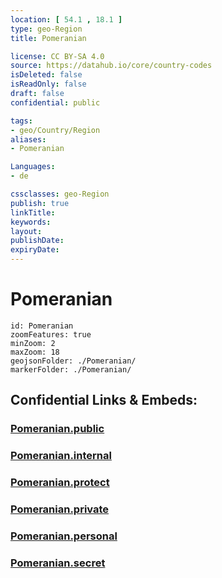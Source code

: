 ```yaml
---
location: [ 54.1 , 18.1 ] 
type: geo-Region
title: Pomeranian

license: CC BY-SA 4.0
source: https://datahub.io/core/country-codes
isDeleted: false
isReadOnly: false
draft: false
confidential: public

tags:
- geo/Country/Region
aliases:
- Pomeranian

Languages:
- de

cssclasses: geo-Region
publish: true
linkTitle: 
keywords: 
layout: 
publishDate: 
expiryDate: 
---
```


# Pomeranian

```leaflet
id: Pomeranian
zoomFeatures: true 
minZoom: 2 
maxZoom: 18
geojsonFolder: ./Pomeranian/
markerFolder: ./Pomeranian/
```


## Confidential Links & Embeds: 

### [Pomeranian.public](/_public/\Earth\Continent\Europe\Europe~East\Poland\Provinces~PolandPomeranian.public.md) 

### [Pomeranian.internal](/_internal/\Earth\Continent\Europe\Europe~East\Poland\Provinces~PolandPomeranian.internal.md) 

### [Pomeranian.protect](/_protect/\Earth\Continent\Europe\Europe~East\Poland\Provinces~PolandPomeranian.protect.md) 

### [Pomeranian.private](/_private/\Earth\Continent\Europe\Europe~East\Poland\Provinces~PolandPomeranian.private.md) 

### [Pomeranian.personal](/_personal/\Earth\Continent\Europe\Europe~East\Poland\Provinces~PolandPomeranian.personal.md) 

### [Pomeranian.secret](/_secret/\Earth\Continent\Europe\Europe~East\Poland\Provinces~PolandPomeranian.secret.md)

